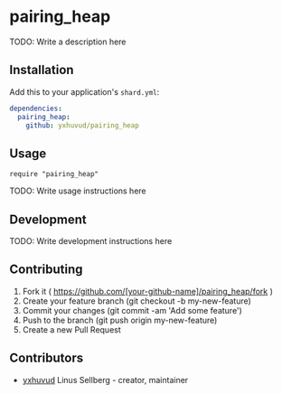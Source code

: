 # pairing_heap

TODO: Write a description here

## Installation

Add this to your application's `shard.yml`:

```yaml
dependencies:
  pairing_heap:
    github: yxhuvud/pairing_heap
```

## Usage

```crystal
require "pairing_heap"
```

TODO: Write usage instructions here

## Development

TODO: Write development instructions here

## Contributing

1. Fork it ( https://github.com/[your-github-name]/pairing_heap/fork )
2. Create your feature branch (git checkout -b my-new-feature)
3. Commit your changes (git commit -am 'Add some feature')
4. Push to the branch (git push origin my-new-feature)
5. Create a new Pull Request

## Contributors

- [yxhuvud](https://github.com/yxhuvud) Linus Sellberg - creator, maintainer
